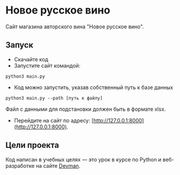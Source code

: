 # Новое русское вино

Сайт магазина авторского вина "Новое русское вино".

## Запуск

- Скачайте код
- Запустите сайт командой:
```
python3 main.py
```
- Код можно запустить, указав собственный путь к базе данных 
```
python3 main.py --path [путь к файлу]
``` 
Файл с данными для подстановки должен быть в формате xlsx.

- Перейдите на сайт по адресу: [http://127.0.0.1:8000](http://127.0.0.1:8000).

## Цели проекта

Код написан в учебных целях — это урок в курсе по Python и веб-разработке на сайте [Devman](https://dvmn.org).

